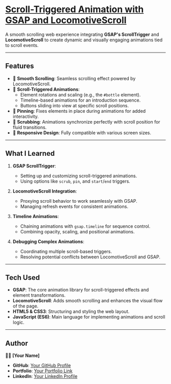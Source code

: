 # [Scroll-Triggered Animation with GSAP and LocomotiveScroll](https://y-ashbhatt.github.io/GSAP-Practice-Bottle/)

A smooth scrolling web experience integrating **GSAP's ScrollTrigger** and **LocomotiveScroll** to create dynamic and visually engaging animations tied to scroll events.

---

## Features

- 🌟 **Smooth Scrolling**: Seamless scrolling effect powered by LocomotiveScroll.  
- 🎯 **Scroll-Triggered Animations**: 
  - Element rotations and scaling (e.g., the `#bottle` element).  
  - Timeline-based animations for an introduction sequence.  
  - Buttons sliding into view at specific scroll positions.  
- 📌 **Pinning**: Fixes elements in place during animations for added interactivity.  
- 🔄 **Scrubbing**: Animations synchronize perfectly with scroll position for fluid transitions.  
- 📱 **Responsive Design**: Fully compatible with various screen sizes.

---

## What I Learned

1. **GSAP ScrollTrigger**:  
   - Setting up and customizing scroll-triggered animations.  
   - Using options like `scrub`, `pin`, and `start`/`end` triggers.  

2. **LocomotiveScroll Integration**:  
   - Proxying scroll behavior to work seamlessly with GSAP.  
   - Managing refresh events for consistent animations.  

3. **Timeline Animations**:  
   - Chaining animations with `gsap.timeline` for sequence control.  
   - Combining opacity, scaling, and positional animations.

4. **Debugging Complex Animations**:  
   - Coordinating multiple scroll-based triggers.  
   - Resolving potential conflicts between LocomotiveScroll and GSAP.

---

## Tech Used

- **GSAP**: The core animation library for scroll-triggered effects and element transformations.  
- **LocomotiveScroll**: Adds smooth scrolling and enhances the visual flow of the page.  
- **HTML5 & CSS3**: Structuring and styling the web layout.  
- **JavaScript (ES6)**: Main language for implementing animations and scroll logic.

---


## Author

👨‍💻 **[Your Name]**  
- **GitHub**: [Your GitHub Profile](https://github.com/yourusername)  
- **Portfolio**: [Your Portfolio Link](https://yourportfolio.com)  
- **LinkedIn**: [Your LinkedIn Profile](https://linkedin.com/in/yourprofile)  
